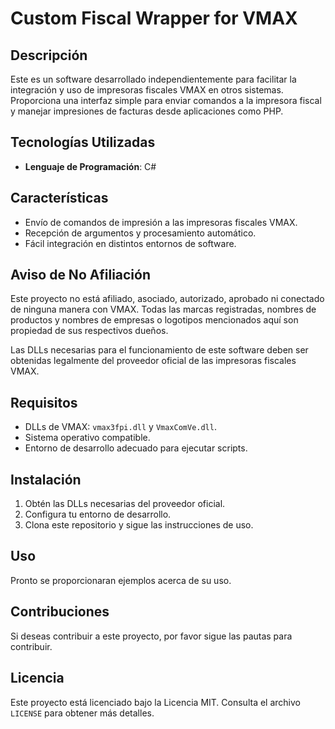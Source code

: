 # Custom Fiscal Wrapper for VMAX

## Descripción

Este es un software desarrollado independientemente para facilitar la integración y uso de impresoras fiscales VMAX en otros sistemas. Proporciona una interfaz simple para enviar comandos a la impresora fiscal y manejar impresiones de facturas desde aplicaciones como PHP.

## Tecnologías Utilizadas

- **Lenguaje de Programación**: C#

## Características

- Envío de comandos de impresión a las impresoras fiscales VMAX.
- Recepción de argumentos y procesamiento automático.
- Fácil integración en distintos entornos de software.

## Aviso de No Afiliación

Este proyecto no está afiliado, asociado, autorizado, aprobado ni conectado de ninguna manera con VMAX. Todas las marcas registradas, nombres de productos y nombres de empresas o logotipos mencionados aquí son propiedad de sus respectivos dueños.

Las DLLs necesarias para el funcionamiento de este software deben ser obtenidas legalmente del proveedor oficial de las impresoras fiscales VMAX.

## Requisitos

- DLLs de VMAX: `vmax3fpi.dll` y `VmaxComVe.dll`.
- Sistema operativo compatible.
- Entorno de desarrollo adecuado para ejecutar scripts.

## Instalación

1. Obtén las DLLs necesarias del proveedor oficial.
2. Configura tu entorno de desarrollo.
3. Clona este repositorio y sigue las instrucciones de uso.

## Uso

Pronto se proporcionaran ejemplos acerca de su uso.

## Contribuciones

Si deseas contribuir a este proyecto, por favor sigue las pautas para contribuir.

## Licencia

Este proyecto está licenciado bajo la Licencia MIT. Consulta el archivo `LICENSE` para obtener más detalles.
